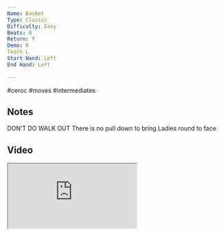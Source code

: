```yaml
---
Name: Basket
Type: Classic
Difficulty: Easy
Beats: 8
Return: Y
Demo: R
Teach L
Start Hand: Left
End Hand: Left

---
```

#ceroc #moves #intermediates
## Notes
DON’T DO WALK OUT
There is no pull down to bring Ladies round to face

## Video
<iframe src="https://www.network.ceroc.com/Teachers/DanceMoves/CurrentLibrary/Video/16Basket.mp4" />

## Top Tips

#### Style


#### Shape & Feel
Wrappy

#### Safety


#### Timing


### Men

### Ladies

## Safety & Technique
### Men

### Ladies

## Style & Flow


### Men

### Ladies


